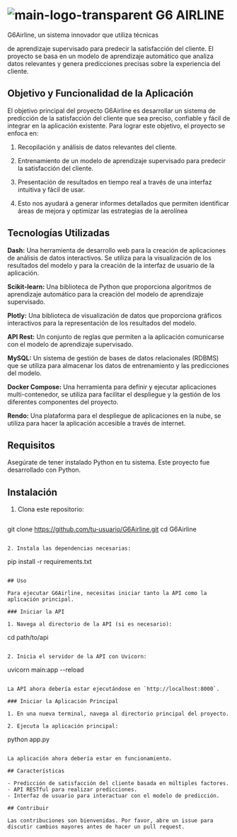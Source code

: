 # ![main-logo-transparent](https://github.com/user-attachments/assets/428962ec-5dc6-46df-8622-b3901b7cdffb)  G6 AIRLINE

G6Airline, un sistema innovador que utiliza técnicas

de aprendizaje supervisado para predecir la satisfacción del cliente. El proyecto se basa en un modelo de aprendizaje
automático que analiza datos relevantes y genera predicciones precisas sobre la experiencia del cliente.

## Objetivo y Funcionalidad de la Aplicación

El objetivo principal del proyecto G6Airline es desarrollar un sistema de predicción de la satisfacción del cliente que sea preciso, confiable y fácil de integrar en la aplicación existente. Para lograr este objetivo, el proyecto se enfoca en:

1. Recopilación y análisis de datos relevantes del cliente.

2. Entrenamiento de un modelo de aprendizaje supervisado para predecir la satisfacción del cliente.

3. Presentación de resultados en tiempo real a través de una interfaz intuitiva y fácil de usar.

4. Esto nos ayudará a generar informes detallados que permiten identificar áreas de mejora y optimizar las estrategias de la aerolínea

## Tecnologías Utilizadas
**Dash:** Una herramienta de desarrollo web para la creación de aplicaciones de análisis de datos interactivos. Se utiliza para la visualización de los resultados del modelo y para la creación de la interfaz de usuario de la aplicación.

**Scikit-learn:** Una biblioteca de Python que proporciona algoritmos de aprendizaje automático para la creación del modelo de aprendizaje supervisado.

**Plotly:** Una biblioteca de visualización de datos que proporciona gráficos interactivos para la representación de los resultados del modelo.

**API Rest:** Un conjunto de reglas que permiten a la aplicación comunicarse con el modelo de aprendizaje supervisado.

**MySQL:** Un sistema de gestión de bases de datos relacionales (RDBMS) que se utiliza para almacenar los datos de entrenamiento y las predicciones del modelo.

**Docker Compose:** Una herramienta para definir y ejecutar aplicaciones multi-contenedor, se utiliza para facilitar el despliegue y la gestión de los diferentes componentes del proyecto.

**Rendo:** Una plataforma para el despliegue de aplicaciones en la nube, se utiliza para hacer la aplicación accesible a través de internet.

## Requisitos

Asegúrate de tener instalado Python en tu sistema. Este proyecto fue desarrollado con Python.
## Instalación

1. Clona este repositorio:
   ```
  git clone https://github.com/tu-usuario/G6Airline.git
cd G6Airline
   ```

2. Instala las dependencias necesarias:
   ```
   pip install -r requirements.txt
   ```

## Uso

Para ejecutar G6Airline, necesitas iniciar tanto la API como la aplicación principal.

### Iniciar la API

1. Navega al directorio de la API (si es necesario):
   ```
   cd path/to/api
   ```

2. Inicia el servidor de la API con Uvicorn:
   ```
   uvicorn main:app --reload
   ```

   La API ahora debería estar ejecutándose en `http://localhost:8000`.

### Iniciar la Aplicación Principal

1. En una nueva terminal, navega al directorio principal del proyecto.

2. Ejecuta la aplicación principal:
   ```
   python app.py
   ```

   La aplicación ahora debería estar en funcionamiento.

## Características

- Predicción de satisfacción del cliente basada en múltiples factores.
- API RESTful para realizar predicciones.
- Interfaz de usuario para interactuar con el modelo de predicción.

## Contribuir

Las contribuciones son bienvenidas. Por favor, abre un issue para discutir cambios mayores antes de hacer un pull request.


